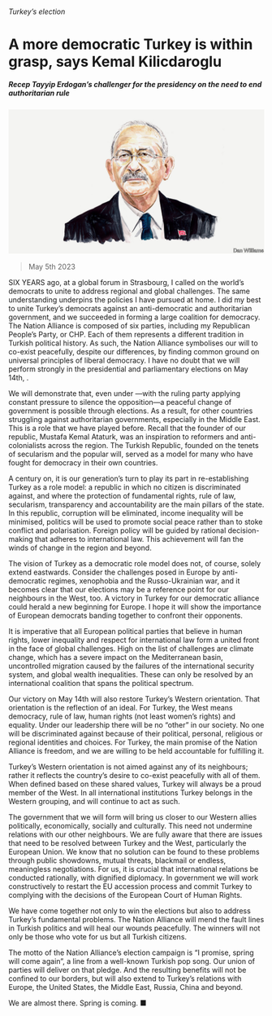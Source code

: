 ###### Turkey’s election

# A more democratic Turkey is within grasp, says Kemal Kilicdaroglu 

##### Recep Tayyip Erdogan’s challenger for the presidency on the need to end authoritarian rule 

![image](images/20230513_BID001.jpg) 

> May 5th 2023 

SIX YEARS ago, at a global forum in Strasbourg, I called on the world’s democrats to unite to address regional and global challenges. The same understanding underpins the policies I have pursued at home. I did my best to unite Turkey’s democrats against an anti-democratic and authoritarian government, and we succeeded in forming a large coalition for democracy. The Nation Alliance is composed of six parties, including my Republican People’s Party, or CHP. Each of them represents a different tradition in Turkish political history. As such, the Nation Alliance symbolises our will to co-exist peacefully, despite our differences, by finding common ground on universal principles of liberal democracy. I have no doubt that we will perform strongly in the presidential and parliamentary elections on May 14th, . 

We will demonstrate that, even under —with the ruling party applying constant pressure to silence the opposition—a peaceful change of government is possible through elections. As a result,  for other countries struggling against authoritarian governments, especially in the Middle East. This is a role that we have played before. Recall that the founder of our republic, Mustafa Kemal Ataturk, was an inspiration to reformers and anti-colonialists across the region. The Turkish Republic, founded on the tenets of secularism and the popular will, served as a model for many who have fought for democracy in their own countries. 


A century on, it is our generation’s turn to play its part in re-establishing Turkey as a role model: a republic in which no citizen is discriminated against, and where the protection of fundamental rights, rule of law, secularism, transparency and accountability are the main pillars of the state. In this republic, corruption will be eliminated, income inequality will be minimised, politics will be used to promote social peace rather than to stoke conflict and polarisation. Foreign policy will be guided by rational decision-making that adheres to international law. This achievement will fan the winds of change in the region and beyond.

The vision of Turkey as a democratic role model does not, of course, solely extend eastwards. Consider the challenges posed in Europe by anti-democratic regimes, xenophobia and the Russo-Ukrainian war, and it becomes clear that our elections may be a reference point for our neighbours in the West, too. A victory in Turkey for our democratic alliance could herald a new beginning for Europe. I hope it will show the importance of European democrats banding together to confront their opponents. 

It is imperative that all European political parties that believe in human rights, lower inequality and respect for international law form a united front in the face of global challenges. High on the list of challenges are climate change, which has a severe impact on the Mediterranean basin, uncontrolled migration caused by the failures of the international security system, and global wealth inequalities. These can only be resolved by an international coalition that spans the political spectrum. 

Our victory on May 14th will also restore Turkey’s Western orientation. That orientation is the reflection of an ideal. For Turkey, the West means democracy, rule of law, human rights (not least women’s rights) and equality. Under our leadership there will be no “other” in our society. No one will be discriminated against because of their political, personal, religious or regional identities and choices. For Turkey, the main promise of the Nation Alliance is freedom, and we are willing to be held accountable for fulfilling it.

Turkey’s Western orientation is not aimed against any of its neighbours; rather it reflects the country’s desire to co-exist peacefully with all of them. When defined based on these shared values, Turkey will always be a proud member of the West. In all international institutions Turkey belongs in the Western grouping, and will continue to act as such.

The government that we will form will bring us closer to our Western allies politically, economically, socially and culturally. This need not undermine relations with our other neighbours. We are fully aware that there are issues that need to be resolved between Turkey and the West, particularly the European Union. We know that no solution can be found to these problems through public showdowns, mutual threats, blackmail or endless, meaningless negotiations. For us, it is crucial that international relations be conducted rationally, with dignified diplomacy. In government we will work constructively to restart the EU accession process and commit Turkey to complying with the decisions of the European Court of Human Rights.

We have come together not only to win the elections but also to address Turkey’s fundamental problems. The Nation Alliance will mend the fault lines in Turkish politics and will heal our wounds peacefully. The winners will not only be those who vote for us but all Turkish citizens. 

The motto of the Nation Alliance’s election campaign is “I promise, spring will come again”, a line from a well-known Turkish pop song. Our union of parties will deliver on that pledge. And the resulting benefits will not be confined to our borders, but will also extend to Turkey’s relations with Europe, the United States, the Middle East, Russia, China and beyond.

We are almost there. Spring is coming. ■



